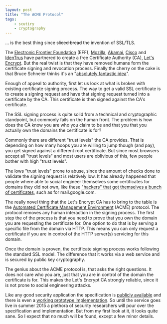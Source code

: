 ```yaml
---
layout: post
title: "The ACME Protocol"
tags:
    - scutiry
    - cryptography
---
```


... is the best thing since <del>sliced bread</del> the invention of SSL/TLS. 

The [Electronic Frontier Foundation][1] (EFF), [Mozilla][2], [Akamai][3], 
[Cisco][4] and [IdenTrus][5] have partnered to create a free Certificate 
Authority (CA), [Let's Encrypt][6]. But the real twist is that they have 
removed humans form the certificate signing and revocation process. Finally the 
cherry on the cake is that Bruce Schneier thinks it's an 
"[absolutely fantastic idea][7]".

Enough of appeal to authority, first let us look at what is broken with existing
certificate signing process. The way to get a valid SSL certificate is to create
a signing request and have that signing request turned into a certificate
by the CA. This certificate is then signed against the CA's certificate. 

The SSL signing process is quite solid from a technical and cryptographic 
standpoint, but commonly fails on the human front. The problem is how does the 
CA know you are who you claim to be and that you that you actually own the 
domains the certificate is for?

<!--more-->

Commonly there are different "trust levels" the CA provides. That is depending
on how many hoops you are willing to jump though (and pay), you get signed 
against a different root certificate. But since most browsers accept all 
"trust levels" and most users are oblivious of this, few people bother with 
high "trust levels". 

The lows "trust levels" prone to abuse, since the amount of checks done to 
validate the signing request is relatively low. It has already happened that 
people where able to social engineer themselves some certificates for domains 
they did not own, like these ["hackers" that got themselves a bunch of certificates][8], 
such as for mail.google.com.

The really novel thing that the Let's Encrypt CA has to bring to the table is 
the [Automated Certificate Management Environment][9] (ACME) protocol. The 
protocol removes any human interaction in the signing process. The first step
the of the process is that you need to prove that you own the domain you are
requesting the certificate for. One option to do that is by serving a specific
file from the domain via HTTP. This means you can only request a certificate 
if you are in control of the HTTP server(s) servicing for this domain. 

Once the domain is proven, the certificate signing process works following the
standard SSL model. The difference that it works via a web service and is 
secured by public key cryptography.

The genius about the ACME protocol is, that asks the right questions. It does 
not care who you are, just that you are in control of the domain the certificate
is for. This makes the Let's Encrypt CA strongly reliable, since it is not 
prone to social engineering attacks.

Like any good security application the specification is [publicly available][9] 
and there is even a [working prototype implementation][10]. So until the service 
goes live in summer 2015 a plethora of security researchers will pour over the 
specification and implementation. But from my first look at it, it looks quite 
sane. So I expect that no much will be found, except a few minor details. 

[1]: https://www.eff.org/
[2]: https://www.mozilla.org/
[3]: http://www.akamai.com/
[4]: http://www.cisco.com/
[5]: https://www.identrustssl.com/
[6]: https://letsencrypt.org/
[7]: https://www.schneier.com/blog/archives/2014/11/a_new_free_ca.html
[8]: http://threatpost.com/phony-ssl-certificates-issued-google-yahoo-skype-others-032311
[9]: https://github.com/letsencrypt/acme-spec
[10]: https://github.com/letsencrypt/node-acme
